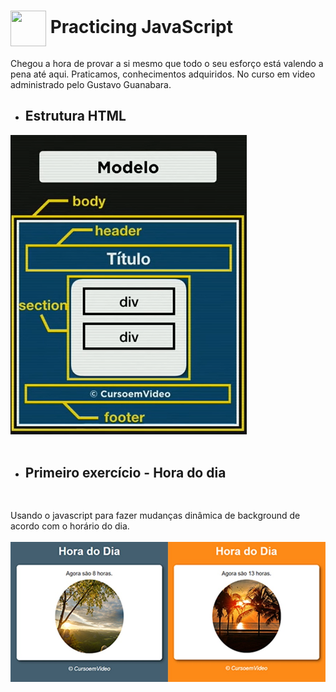 # <img src="https://img.icons8.com/color/48/000000/javascript.png"  width="57" height="57" align="center" /> Practicing  JavaScript 

Chegou a hora de provar a si mesmo que todo o seu esforço está valendo a pena até aqui. Praticamos, conhecimentos adquiridos. No curso em video administrado pelo Gustavo Guanabara.

  * <h2> Estrutura HTML </h2>
  <img   src="project template.png" alt="project template">
  <br>
  <br>

  * <h2> Primeiro exercício - Hora do dia <h2>

  <br>
   Usando o javascript para fazer mudanças dinâmica de background de acordo com o 
   horário do dia.
   <br>
   <br>
     <img   src="exemplo.jpg" alt="porject example">

